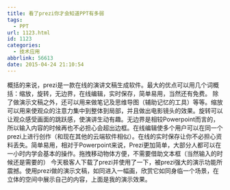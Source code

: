 ```yaml
---
title: 看了prezi你才会知道PPT有多弱
tags:
  - PPT
url: 1123.html
id: 1123
categories:
  - 技术应用
abbrlink: 56613
date: 2015-04-24 21:10:54
---
```


概括的来说，prezi是一款在线的演讲文稿生成软件。最大的优点可以用几个词概括：缩放，旋转，无边界，在线编辑，实时保存，简单易用，当然还有免费。 除了做演示文稿之外，还可以用来做笔记及思维导图（辅助记忆的工具）等等。缩放可以用来使观众的注意力集中到整体到局部，并且做出电影镜头的效果。旋转可以让观众感受画面的跳跃感，使演讲生动有趣。无边界是相较Powerpoint而言的，所以输入内容的时候再也不必担心会超出边框。在线编辑使多个用户可以在同一个prezi上进行创作（和现在其他的云端软件相似）。在线的实时保存让你不必担心资料丢失。简单易用，相对于Powerpoint来说，Prezi更加简单，大部分人都可以在一小时内学会基本的操作。拖拽移动物体方便，不需要借助文本框（当然输入的时候还是需要的） [](http://static.youku.com/v1.0.0524/v/swf/loader.swf?VideoIDS=XOTQxMTAxODQw&embedid=MTExLjIwLjE4LjECMjM1Mjc1NDYwAgI%3D&wd=&vext=pid%3D%26emb%3DMTExLjIwLjE4LjECMjM1Mjc1NDYwAgI%3D%26bc%3D%26type%3D0)今天极客人下载了prezi并使用了一下，被prezi强大的演示功能所震撼。使用prezi做的演示文稿，如同进入一幅画，欣赏它如同身临一个场景，在立体的空间中展示自己的内容，上面是我的演示效果。